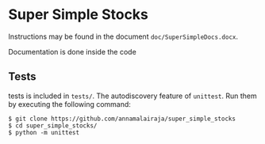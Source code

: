 # Super Simple Stocks

Instructions may be found in the document `doc/SuperSimpleDocs.docx`.

Documentation is done inside the  code 

## Tests
 tests is included in `tests/`. The autodiscovery feature of `unittest`. Run them by executing the following command:
 ````
$ git clone https://github.com/annamalairaja/super_simple_stocks
$ cd super_simple_stocks/
$ python -m unittest
````






